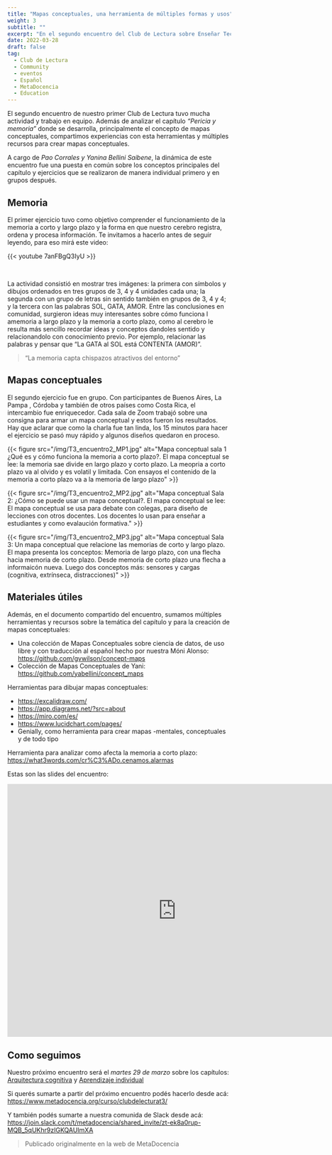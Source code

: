 ```yaml
---
title: "Mapas conceptuales, una herramienta de múltiples formas y usos"
weight: 3
subtitle: ""
excerpt: "En el segundo encuentro del Club de Lectura sobre Enseñar Tecnología en Comunidad, compartimos experiencias sobre la herramienta que ayuda a docentes, estudiantes y puede utilizarse para organizar la información y también para evaluar."
date: 2022-03-28
draft: false
tag:
  - Club de Lectura
  - Community
  - eventos
  - Español
  - MetaDocencia
  - Education
---
```


El segundo encuentro de nuestro primer Club de Lectura tuvo mucha actividad y trabajo en equipo. Además de analizar el capítulo _“Pericia y memoria”_ donde se desarrolla, principalmente el concepto de mapas conceptuales, compartimos experiencias con esta herramientas y múltiples recursos para crear mapas conceptuales. 

A cargo de _Pao Corrales y Yanina Bellini Saibene_, la dinámica de este encuentro fue una puesta en común sobre los conceptos principales del capítulo y ejercicios que se realizaron de manera individual primero y en grupos después. 

## Memoria

El primer ejercicio tuvo como objetivo comprender el funcionamiento de la memoria a corto y largo plazo y la forma en que nuestro cerebro registra, ordena y procesa información.  Te invitamos a hacerlo antes de seguir leyendo, para eso mirá este video:

{{< youtube 7anFBgQ3IyU >}}

</br>

La actividad consistió en mostrar tres imágenes: la primera con símbolos y dibujos ordenados en tres grupos de 3, 4 y 4 unidades cada una; la segunda con un grupo de letras sin sentido también en grupos de 3, 4 y 4; y la tercera con las palabras SOL, GATA, AMOR. 
Entre las conclusiones en comunidad, surgieron ideas muy interesantes sobre cómo funciona l amemoria a largo plazo y la memoria a corto plazo, como al cerebro le resulta más sencillo recordar ideas y conceptos dandoles sentido y relacionandolo con conocimiento previo. Por ejemplo, relacionar las palabras y pensar que “La GATA al SOL está CONTENTA (AMOR)”. 

> “La memoria capta chispazos atractivos del entorno” 


## Mapas conceptuales

El segundo ejercicio fue en grupo. Con participantes de Buenos Aires, La Pampa , Córdoba y también de otros países como Costa Rica, el intercambio fue enriquecedor. Cada sala de Zoom trabajó sobre una consigna para armar un mapa conceptual y estos fueron los resultados. Hay que aclarar que como la charla fue tan linda, los 15 minutos para hacer el ejercicio se pasó muy rápido y algunos diseños quedaron en proceso.



{{< figure src="/img/T3_encuentro2_MP1.jpg"  alt="Mapa conceptual sala 1 ¿Qué es y cómo funciona la memoria a corto plazo?. El mapa conceptual se lee: la memoria sae divide en largo plazo y corto plazo. La meopria a corto plazo va al olvido y es volatil y limitada. Con ensayos el contenido de la memoria a corto plazo va a la memoria de largo plazo" >}}

{{< figure src="/img/T3_encuentro2_MP2.jpg"  alt="Mapa conceptual Sala 2: ¿Cómo se puede usar un mapa conceptual?. El mapa conceptual se lee: El mapa conceptual se usa para debate con colegas, para diseño de lecciones con otros docentes.  Los docentes lo usan para enseñar a estudiantes y como evalaución formativa." >}}

{{< figure src="/img/T3_encuentro2_MP3.jpg"  alt="Mapa conceptual Sala 3: Un mapa conceptual que relacione las memorias de corto y largo plazo. El mapa presenta los conceptos: Memoria de largo plazo, con una flecha hacia memoria de corto plazo.  Desde memoria de corto plazo una flecha a informaicón nueva.  Luego dos conceptos más: sensores y cargas (cognitiva, extrínseca, distracciones)" >}}


## Materiales útiles

Además, en el documento compartido del encuentro, sumamos múltiples herramientas y recursos sobre la temática del capítulo y para la creación de mapas conceptuales:

* Una colección de Mapas Conceptuales sobre ciencia de datos, de uso libre y con traducción al español hecho por nuestra Móni Alonso: https://github.com/gvwilson/concept-maps 
* Colección de Mapas Conceptuales de Yani: https://github.com/yabellini/concept_maps 

Herramientas para dibujar mapas conceptuales: 

* https://excalidraw.com/
* https://app.diagrams.net/?src=about
* https://miro.com/es/ 
* https://www.lucidchart.com/pages/ 
* Genially, como herramienta para crear mapas -mentales, conceptuales y de todo tipo

Herramienta para analizar como afecta la memoria a corto plazo: https://what3words.com/cr%C3%ADo.cenamos.alarmas

Estas son las slides del encuentro:

<iframe src="https://docs.google.com/presentation/d/1hQwa8SXLH1iYzY06pTvh7oit1rOUmUB_wzB__O8DhrU/embed?start=false&loop=false&delayms=3000" frameborder="0" width="760" height="569" allowfullscreen="true" mozallowfullscreen="true" webkitallowfullscreen="true"></iframe>

## Como seguimos

Nuestro próximo encuentro será el _martes 29 de marzo_ sobre los capítulos: [Arquitectura cognitiva](https://teachtogether.tech/es/index.html#s:architecture) y [Aprendizaje individual](https://teachtogether.tech/es/index.html#s:individual)

Si querés sumarte a partir del próximo encuentro podés hacerlo desde acá: https://www.metadocencia.org/curso/clubdelecturat3/ 

Y también podés sumarte a nuestra comunida de Slack desde acá: https://join.slack.com/t/metadocencia/shared_invite/zt-ek8a0rup-MQB_5qUKhr9zIGKQAUImXA 

> Publicado originalmente en la web de MetaDocencia